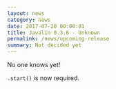 ```yaml
---
layout: news
category: news
date: 2017-07-20 00:00:01
title: Javalin 0.3.6 - Unknown
permalink: /news/upcoming-release
summary: Not decided yet
---
```


No one knows yet!

`.start()` is now required.
